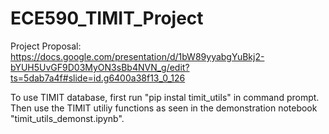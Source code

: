 # ECE590_TIMIT_Project

Project Proposal: https://docs.google.com/presentation/d/1bW89yyabgYuBkj2-bYUH5UvGF9D03MyON3sBb4NVN_g/edit?ts=5dab7a4f#slide=id.g6400a38f13_0_126

To use TIMIT database, first run "pip instal timit_utils" in command prompt. Then use the TIMIT utiliy functions as seen in the demonstration notebook "timit_utils_demonst.ipynb".